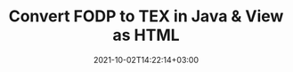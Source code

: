 ---
############################# Static ############################
layout: "autogen"
date: 2021-10-02T14:22:14+03:00
draft: false
path: "total/java/conversion/fodp-to-tex/"

############################# Head ############################
head_title: "Convert FODP to TEX in Java - Sample Java Code"
head_description: "Java document conversion library to convert FODP to TEX and 100+ other file formats in Java & J2SE applications. View the Converted TEX document as HTML viewer."

############################# Header ############################
title: "Convert FODP to TEX in Java & View as HTML"
description: "Programmatically convert FODP to TEX in Java & J2SE platforms using flexible document manipulation options to customize the resultant document. Convert the complete document or some specific pages based on page numbers or selective page ranges using Java document conversion library."

############################# SubMenu ############################
submenu:
    enable: false

############################# Content ############################
content:
    enable: true
    block:
    - title_left: "FODP to TEX Conversion in Java"
      content_left: |
          Perform FODP to TEX file conversion in three simple steps using Java. View the converted document as HTML without any external software dependency.

          -   Create a new instance of **Converter** class and load the FODP file
          -   Set **ConvertOptions** for the TEX document type
          -   Call **Convert** method of **Converter** class instance for conversion to TEX
          -   Set options for HTML viewer
          -   Create **Viewer** object to view converted TEX as HTML
          
      title_right: "Convert Remotely Located Documents"
      content_right: |
          You require `GroupDocs.Conversion` & `GroupDocs.Viewer` namespaces to convert between a wide range of popular document types such as PDF, Microsoft Word, Excel, PowerPoint, Project, Outlook, HTML, diagrams and image file formats. Explore other [Java APIs for Office documents](https://products.conholdate.com/total/java/) as offered by Conholdate.Total.
          
          Get the respective assembly files from the [downloads](https://downloads.conholdate.com/total/java) or fetch the whole package from [Maven](https://repository.conholdate.com/webapp/#/artifacts/browse/tree/General/repo) to add 'Conholdate.Total` directly in your workspace.
          
      code: |
          ```cs {linenos=false}
          // Convert FODP to TEX using GroupDocs.Conversion API
          // Load the source FODP file to be converted
          Converter converter = new Converter("input.fodp");

          // Get the convert options ready for the target TEX format
          ConvertOptions convertOptions = new FileType().fromExtension("tex").getConvertOptions();

          // Convert to TEX format
          converter.convert("output.tex", convertOptions);

          // Create Viewer object to view the converted TEX as HTML
          try (Viewer viewer = new Viewer("output.tex"))
          {
              // Set options for HTML viewer
              HtmlViewOptions viewOptions = HtmlViewOptions.forEmbeddedResources("output{0}.html");

              // View converted TEX as HTML
              viewer.view(viewOptions);
          }
          ```
    - title_left: "Convert Password Protected FODP to TEX"
      content_left: |
          Accurately load and convert documents that are protected with a password within your Java based applications. The file format conversion API also supports rendering remote documents from different sources including S3, Blob, FTP, Stream, URL or a local disk.

          -   Create new instance of **Converter** class and pass source document path
          -   Instantiate the proper **ConvertOptions** class e.g. (**PdfConvertOptions**, **WordProcessingConvertOptions**, **SpreadsheetConvertOptions** etc.)
          -   Call **convert** method of **Converter** class instance and pass filename for the converted document
        
      title_right: "Source Document Information Extraction"
      content_right: |
          The documents information extraction feature not only allows getting the basic information about the source document file but it also supports extracting some valuable file-format specific information such as project start and end dates of a Microsoft Project file, any printing restrictions on a PDF document, list of folders enclosed in an Outlook data file etc. 

          Convert popular document file formats on different operating systems such as Windows, Linux or macOS while using development environments such as NetBeans, IntelliJ IDEA and Eclipse.
          
      code: |
          ```cs {linenos=false}
          // Load and convert password protected documents
          WordProcessingLoadOptions loadOptions = new WordProcessingLoadOptions();
          loadOptions.setPassword("12345");

          // Create an instance of Converter class and pass source document path and the load options delegate as a constructor parameters
          Converter converter = new Converter("input.fodp", loadOptions);

          // Instantiate PdfConvertOptions class
          PdfConvertOptions options = new PdfConvertOptions();

          // Call convert method of Converter class instance and pass filename for the converted document and the instance of ConvertOptions from the previous step
          converter.convert("output.tex, options);
          ```
############################# About Formats ############################
about_formats:
    enable: false
############################# More Formats ############################
more_formats:
    enable: true
    auto: false
    other_out_formats: PDF DOCX DOT DOTX DOTM TXT RTF HTML MHTML XLS XLSX XLSM XLT XLTX XLTM DIF PPT PPTX PPS PPSX POT POTX POTM ODT OTT EMZ WMZ SVGZ TEX DCM WMF BMP PNG GIF JPEG TIFF
############################# Back to top ###############################
back_to_top:
  enable: true
---